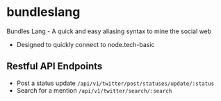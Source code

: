 # bundleslang
Bundles Lang - A quick and easy aliasing syntax to mine the social web
 - Designed to quickly connect to node.tech-basic
 
## Restful API Endpoints
 - Post a status update ```/api/v1/twitter/post/statuses/update/:status```
 - Search for a mention ```/api/v1/twitter/search/:search```

